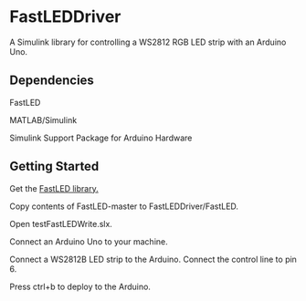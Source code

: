 # FastLEDDriver

A Simulink library for controlling a WS2812 RGB LED strip with an Arduino Uno.

## Dependencies

FastLED

MATLAB/Simulink

Simulink Support Package for Arduino Hardware

## Getting Started

Get the [FastLED library.](https://github.com/FastLED)

Copy contents of FastLED-master to FastLEDDriver/FastLED.

Open testFastLEDWrite.slx.

Connect an Arduino Uno to your machine.

Connect a WS2812B LED strip to the Arduino. Connect the control line to pin 6.

Press ctrl+b to deploy to the Arduino.
